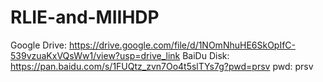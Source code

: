 # RLIE-and-MIIHDP
Google Drive:
https://drive.google.com/file/d/1NOmNhuHE6SkOpIfC-539vzuaKxVQsWw1/view?usp=drive_link
BaiDu Disk:
https://pan.baidu.com/s/1FUQtz_zvn7Oo4t5slTYs7g?pwd=prsv pwd: prsv
